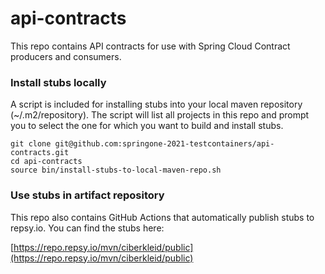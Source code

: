 # api-contracts

This repo contains API contracts for use with Spring Cloud Contract producers and consumers.

### Install stubs locally
A script is included for installing stubs into your local maven repository (~/.m2/repository).
The script will list all projects in this repo and prompt you to select the one for which you want to build and install stubs.
```shell
git clone git@github.com:springone-2021-testcontainers/api-contracts.git
cd api-contracts
source bin/install-stubs-to-local-maven-repo.sh
```

### Use stubs in artifact repository
This repo also contains GitHub Actions that automatically publish stubs to repsy.io. You can find the stubs here:

[https://repo.repsy.io/mvn/ciberkleid/public](https://repo.repsy.io/mvn/ciberkleid/public)
